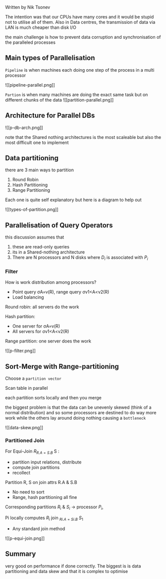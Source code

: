 Written by Nik Tsonev

The intention was that our CPUs have many cores and it would be stupid not to utilise all of them. Also in Data centres, the transmission of data via LAN is much cheaper than disk I/O 

the main challenge is how to prevent data corruption and synchronisation of the paralleled processes 

## Main types of Parallelisation

`Pipeline` is when machines each doing one step of the process in a multi processor 

![[pipeline-parallel.png]]

`Partion` is when many machines are doing the exact same task but on different chunks of the data
![[partition-parallel.png]]


## Architecture for Parallel DBs

![[p-db-arch.png]]

note that the Shared nothing architectures is the most scaleable but also the most difficult one to implement 

## Data partitioning 

there are 3 main ways to partition
1. Round Robin
2. Hash Partitioning
3. Range Partitioning

Each one is quite self explanatory but here is a diagram to help out 

![[types-of-partition.png]]

## Parallelisation of Query Operators

this discussion assumes that
1. these are read-only queries
2. its in a Shared-nothing architecture
3. There are N processors and N disks where $D_i$ is associated with $P_i$

### Filter
How is work distribution among processors?
- Point query σA=v(R), range query σv1<A<v2(R)
- Load balancing

Round robin: all servers do the work

Hash partition:
- One server for σA=v(R)
- All servers for σv1<A<v2(R)

 Range partition: one server does the work
 
 ![[p-filter.png]]

## Sort-Merge with Range-partitioning

Choose a `partition vector`

Scan table in parallel

each partition sorts locally and then you merge 

the biggest problem is that the data can be unevenly skewed (think of a normal distribution) and so some processors are destined to do way more work while the others lay around doing nothing causing a `bottleneck`

![[data-skew.png]]

### Partitioned Join

For Equi-Join  $R_{R.A=S.B}$ S :
- partition input relations, distribute
- compute join partitions
- recollect

Partition R, S on join attrs R.A & S.B
- No need to sort
- Range, hash partitioning all fine

Corresponding partitions $R_i$ & $S_i$ -> processor $P_i$,

Pi locally computes $R_i$ join $_{Ri.A=Si.B}$  $S_1$
- Any standard join method

![[p-equi-join.png]]

## Summary

very good on performance if done correctly. The biggest is is data partitioning and data skew and that it is complex to optimise 